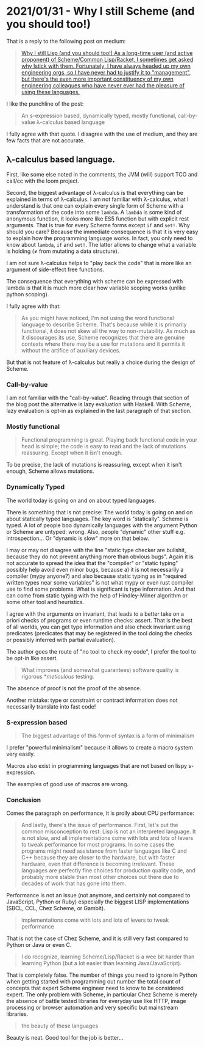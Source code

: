 # 2021/01/31 - Why I still Scheme (and you should too!)

That is a reply to the following post on medium:

> [Why I still Lisp (and you should too!) As a long-time user (and
active proponent) of Scheme/Common Lisp/Racket, I sometimes get asked
why Istick with them. Fortunately, I have always headed up my own
engineering orgs, so I have never had to justify it to "management",
but there's the even more important constituency of my own engineering
colleagues who have never ever had the pleasure of using these
languages.](https://mendhekar.medium.com/why-i-still-lisp-and-you-should-too-18a2ae36bd8)

I like the punchline of the post:

> An s-expression based, dynamically typed, mostly functional,
> call-by-value λ-calculus based language

I fully agree with that quote. I disagree with the use of medium, and
they are few facts that are not accurate.

## λ-calculus based language.

First, like some else noted in the comments, the JVM (will) support TCO and
call/cc with the loom project.

Second, the biggest advantage of λ-calculus is that everything can be
explained in terms of λ-calculus. I am not familiar with λ-calculus,
what I understand is that one can explain every single form of Scheme
with a transformation of the code into some `lambda`. A `lambda` is
some kind of anonymous function, it looks more like ES5 function but
with explicit rest arguments. That is true for every Scheme forms
except `if` and `set!`. Why should you care?  Because the immediate
consequence is that it is very easy to explain how the programming
language works. In fact, you only need to know about `lambda`, `if`
and `set!`. The latter allows to change what a variable is holding (≠
from mutating a data structure).

I am not sure λ-calculus helps to "play back the code" that is more
like an argument of side-effect free functions.

The consequence that everything with scheme can be expressed with
lambda is that it is much more clear how variable scoping works
(unlike python scoping).

I fully agree with that:

> As you might have noticed, I'm not using the word functional
> language to describe Scheme. That's because while it is primarily
> functional, it does not skew all the way to non-mutability. As much
> as it discourages its use, Scheme recognizes that there are genuine
> contexts where there may be a use for mutations and it permits it
> without the artifice of auxiliary devices.

But that is not feature of λ-calculus but really a choice during the
design of Scheme.

### Call-by-value

I am not familiar with the "call-by-value". Reading through that
section of the blog post the alternative is lazy evaluation with
Haskell. With Scheme, lazy evaluation is opt-in as explained in the
last paragraph of that section.

### Mostly functional

> Functional programming is great. Playing back functional code in
> your head is simple; the code is easy to read and the lack of
> mutations reassuring. Except when it isn't enough.

To be precise, the lack of mutations is reassuring, except when it isn't
enough, Scheme allows mutations.

### Dynamically Typed

The world today is going on and on about typed languages.

There is something that is not precise: The world today is going on and on
about statically typed languages. The key word is "statically". Scheme is
typed. A lot of people boo dynamically languages with the argument Python or
Scheme are untyped: wrong. Also, people "dynamic" other stuff e.g.
introspection... Or "dynamic is slow" more on that below.

I may or may not disagree with the line "static type checker are
bullshit, because they do not prevent anything more than obvious
bugs". Again it is not accurate to spread the idea that the "compiler"
or "static typing" possibly help avoid even minor bugs, because a) it
is not necessarily a compiler (mypy anyone?) and also because static
typing as in "required written types near some variables" is not what
mypy or even rust compiler use to find some problems. What is
significant is type information. And that can come from static typing
with the help of Hindley-Milner algorithm or some other tool and
heuristics.

I agree with the arguments on invariant, that leads to a better take
on a priori checks of programs or even runtime checks: assert. That is
the best of all worlds, you can get type information and also check
invariant using predicates (predicates that may be registered in the
tool doing the checks or possibly inferred with partial evaluation).

The author goes the route of "no tool to check my code", I prefer the
tool to be opt-in like assert.

> What improves (and somewhat guarantees) software quality is rigorous
> **meticulous* testing.

The absence of proof is not the proof of the absence.

Another mistake: type or constraint or contract information does not
necessarily translate into fast code!

### S-expression based

> The biggest advantage of this form of syntax is a form of minimalism

I prefer "powerful minimalism" because it allows to create a macro
system very easily.

Macros also exist in programming languages that are not based on lispy
s-expression.

The examples of good use of macros are wrong.

### Conclusion

Comes the paragraph on performance, it is prolly about CPU performance:

> And lastly, there's the issue of performance. First, let's put the
> common misconception to rest: Lisp is not an interpreted
> language. It is not slow, and all implementations come with lots and
> lots of levers to tweak performance for most programs. In some cases
> the programs might need assistance from faster languages like C and
> C++ because they are closer to the hardware, but with faster
> hardware, even that difference is becoming irrelevant. These
> languages are perfectly fine choices for production quality code,
> and probably more stable than most other choices out there due to
> decades of work that has gone into them.

Performance is not an issue (not anymore, and certainly not compared
to JavaScript, Python or Ruby) especially the biggest LISP
implementations (SBCL, CCL, Chez Scheme, or Gambit).

> implementations come with lots and lots of levers to tweak performance

That is not the case of Chez Scheme, and it is still very fast
compared to Python or Java or even C.

> I do recognize, learning Scheme/Lisp/Racket is a wee bit harder than
> learning Python (but a lot easier than learning Java/JavaScript).

That is completely false. The number of things you need to ignore in
Python when getting started with programming out number the total
count of concepts that expert Scheme engineer need to know to be
considered expert. The only problem with Scheme, in particular Chez
Scheme is merely the absence of battle tested libraries for everyday
use like HTTP, image processing or browser automation and very
specific but mainstream libraries.

> the beauty of these languages

Beauty is neat. Good tool for the job is better...
